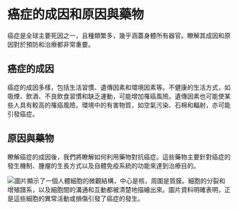 # 癌症的成因和原因與藥物

癌症是全球主要死因之一，且種類繁多，幾乎涵蓋身體所有器官。瞭解其成因和原因對於預防和治療都非常重要。

## 癌症的成因

癌症的成因多樣，包括生活習慣、遺傳因素和環境因素等。不健康的生活方式，如吸煙、飲酒、不良飲食習慣和缺乏運動，可能增加罹癌風險。遺傳因素也可能使某些人具有較高的罹癌風險。環境中的有害物質，如空氣污染、石棉和輻射，亦可能引發癌症。

## 原因與藥物

瞭解癌症的成因後，我們將瞭解如何利用藥物對抗癌症。這些藥物主要針對癌症的發生機制、腫瘤的生長方式以及自體免疫系統的功能來達到治療目的。

![圖片顯示了一個人體細胞的微觀結構，中心是核，周圍是質膜。細胞的分裂和增殖譜系，以及細胞間的溝通和互動都被清楚地描繪出來。圖片資料明確表明，正是這些細胞的異常活動或損傷引發了癌症的發生。](https://i.imgur.com/JaEY8nu.jpeg)